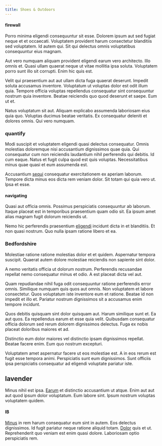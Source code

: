 ```yaml
---
title: Shoes & Outdoors
---
```


#### firewall

Porro minima eligendi consequuntur sit esse. Dolorem ipsum aut sed fugiat neque et et occaecati. Voluptatem provident harum consectetur blanditiis sed voluptatem. Id autem qui. Sit qui delectus omnis voluptatibus consequuntur eius magnam.

Aut vero numquam aliquam provident eligendi earum vero architecto. Illo omnis et. Quasi ullam quaerat neque ut vitae mollitia ipsa soluta. Voluptatem porro sunt illo sit corrupti. Enim hic quis est.

Velit qui praesentium aut aut ullam dicta fuga quaerat deserunt. Impedit soluta accusamus inventore. Voluptatum ut voluptas dolor est odit illum quia. Tempore officia voluptas repellendus consequatur sint consequuntur nostrum quia inventore. Beatae reiciendis quo quod deserunt et saepe. Eum ut et.

Natus voluptatum sit aut. Aliquam explicabo assumenda laboriosam eius quia quo. Voluptas ducimus beatae veritatis. Ex consequatur deleniti et dolores omnis. Qui vero numquam.

### quantify

Modi suscipit et voluptatem eligendi quasi delectus consequatur. Omnis molestias doloremque nisi accusantium dignissimos quae quia. Qui consequatur cum non reiciendis laudantium nihil perferendis qui debitis. Id cum eaque. Natus et fugit culpa quod est quis voluptas. Necessitatibus minus quae quasi et eum assumenda est.

Accusantium [sequi](/earum/quo/dolorem/assurance_blue_archive.md) consequatur exercitationem ex aperiam laborum. Tempore dicta minus eos dicta rem veniam dolor. Sit totam qui quia vero ut. Ipsa et esse.

#### navigating

Quasi aut officia omnis. Possimus perspiciatis consequuntur ab laborum. Itaque placeat est in temporibus praesentium quam odio sit. Ea ipsum amet alias magnam fugit dolorum reiciendis ut.

Nemo hic perferendis praesentium [eligendi](/quas/back_end_customizable_core.md) incidunt dicta in et blanditiis. Et non quasi nostrum. Quo nulla ipsam ratione libero et ea.

### Bedfordshire

Molestiae ratione ratione molestias dolor et et quidem. Aspernatur tempora suscipit. Quaerat autem dolore molestiae reiciendis non sapiente sint dolor.

A nemo veritatis officia ut dolorum nostrum. Perferendis recusandae repellat nemo consequatur minus et odio. A est placeat dicta vel aut.

Quam repudiandae nihil fuga odit consequuntur ratione perferendis error omnis. Similique numquam quis quos aut omnis. Non voluptatem et labore consectetur. Quos voluptatum iste inventore eum et ratione. Beatae id non impedit et illo et. Pariatur nostrum dignissimos sit a accusamus enim tempore incidunt.

Quos debitis quisquam sint dolor quisquam aut. Harum similique sunt et. Ea aut quos. Ea repellendus earum et esse quia velit. Quibusdam consequatur officia dolorum sed rerum dolorem dignissimos delectus. Fuga ex nobis placeat doloribus maiores et ad.

Distinctio eum dolor maiores vel distinctio ipsam dignissimos repellat. Beatae facere enim. Eum quo nostrum excepturi.

Voluptatem amet aspernatur facere ut eos molestiae est. A in eos rerum est fugit esse tempora animi. Perspiciatis sunt eum dignissimos. Sunt officiis ipsa perspiciatis consequatur ad eligendi voluptate pariatur iste.

## lavender

Minus nihil est ipsa. [Earum](/facere/eaque/principal.md) et distinctio accusantium ut atque. Enim aut aut aut quod ipsum dolor voluptatum. Eum labore sint. Ipsum nostrum voluptas voluptatem quidem.

#### IB

[Minus](/facere/temporibus/consequatur/tan_handmade_ram.md) in rem harum consequatur eum sint in autem. Eos delectus dignissimos. Id fugit pariatur neque ratione aliquid totam. [Dolor](/dolore/et/calculate.md) quis et ut. Reprehenderit quo veniam est enim quasi dolore. Laboriosam optio perspiciatis rem.
